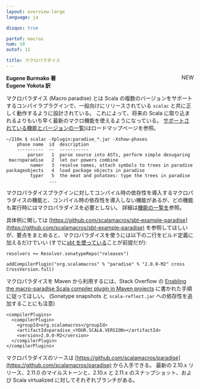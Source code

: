 ```yaml
---
layout: overview-large
language: ja

disqus: true

partof: macros
num: 10
outof: 11

title: マクロパラダイス
---
```

<span class="label success" style="float: right;">NEW</span>

**Eugene Burmako 著**<br>
**Eugene Yokota 訳**

マクロパラダイス (Macro paradise) とは Scala の複数のバージョンをサポートするコンパイラプラグインで、一般向けにリリースされている <code>scalac</code> と共に正しく動作するように設計されている。
これによって、将来の Scala に取り込まれるよりもいち早く最新のマクロ機能を使えるようになっている。
[サポートされている機能とバージョンの一覧](/ja/overviews/macros/roadmap.html))はロードマップページを参照。

    ~/210x $ scalac -Xplugin:paradise_*.jar -Xshow-phases
        phase name  id  description
        ----------  --  -----------
            parser   1  parse source into ASTs, perform simple desugaring
     macroparadise   2  let our powers combine
             namer   3  resolve names, attach symbols to trees in paradise
    packageobjects   4  load package objects in paradise
             typer   5  the meat and potatoes: type the trees in paradise
                    ...

マクロパラダイスプラグインに対してコンパイル時の依存性を導入するマクロパラダイスの機能と、コンパイル時の依存性を導入しない機能があるが、どの機能も実行時にはマクロパラダイスを必要としない。
詳細は[機能の一覧を](/ja/overviews/macros/roadmap.html)参照。

具体例に関しては [https://github.com/scalamacros/sbt-example-paradise](https://github.com/scalamacros/sbt-example-paradise) を参照してほしいが、要点をまとめると、マクロパラダイスを使うには以下の二行をビルド定義に加えるだけでいい
(すでに[sbt を使っている](/ja/overviews/macros/overview.html#using_macros_with_maven_or_sbt)ことが前提だが):

    resolvers += Resolver.sonatypeRepo("releases")

    addCompilerPlugin("org.scalamacros" % "paradise" % "2.0.0-M2" cross CrossVersion.full)

マクロパラダイスを Maven から利用するには、Stack Overflow の [Enabling the macro-paradise Scala compiler plugin in Maven projects](http://stackoverflow.com/questions/19086241/enabling-the-macro-paradise-scala-compiler-plugin-in-maven-projects) に書かれた手順に従ってほしい。
(Sonatype snapshots と `scala-reflect.jar` への依存性を追加することにも注意)

    <compilerPlugins>
      <compilerPlugin>
        <groupId>org.scalamacros</groupId>
        <artifactId>paradise_<YOUR.SCALA.VERSION></artifactId>
        <version>2.0.0-M2</version>
      </compilerPlugin>
    </compilerPlugins>

マクロパラダイスのソースは [https://github.com/scalamacros/paradise](https://github.com/scalamacros/paradise) から入手できる。
最新の 2.10.x リリース、2.11.0 のマイルストーンと、2.10.x と 2.11.x のスナップショット、および Scala virtualized に対してそれぞれブランチがある。
